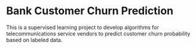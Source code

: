 # Bank Customer Churn Prediction
This is a supervised learning project to develop algorithms for telecommunications service vendors to predict customer churn probability based on labeled data.

